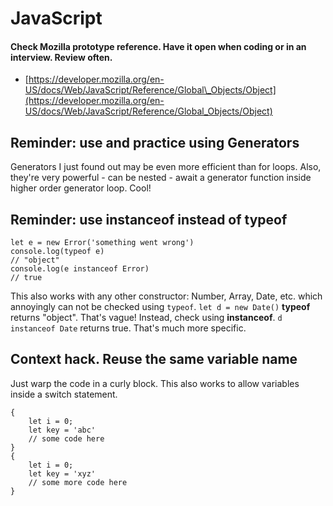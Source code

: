 # JavaScript

#### **Check Mozilla prototype reference. Have it open when coding or in an interview. Review often.**

* [https://developer.mozilla.org/en-US/docs/Web/JavaScript/Reference/Global\_Objects/Object](https://developer.mozilla.org/en-US/docs/Web/JavaScript/Reference/Global_Objects/Object)

## Reminder: use and practice using Generators

Generators I just found out may be even more efficient than for loops. Also, they're very powerful - can be nested - await a generator function inside higher order generator loop. Cool!

## Reminder: use instanceof instead of typeof

```text
let e = new Error('something went wrong')
console.log(typeof e)
// "object"
console.log(e instanceof Error)
// true
```

This also works with any other constructor: Number, Array, Date, etc. which annoyingly can not be checked using `typeof`. `let d = new Date()` **typeof** returns "object". That's vague! Instead, check using **instanceof**. `d instanceof Date` returns true. That's much more specific.

## Context hack. Reuse the same variable name

Just warp the code in a curly block. This also works to allow variables inside a switch statement. 

```text
{
    let i = 0;
    let key = 'abc'
    // some code here
}
{    
    let i = 0;
    let key = 'xyz'
    // some more code here
}
```



